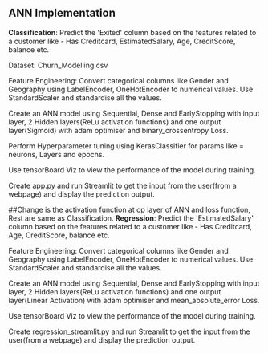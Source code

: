 ## ANN Implementation

**Classification**: Predict the 'Exited' column based on the features related to a customer like - Has Creditcard, EstimatedSalary, Age, CreditScore, balance etc.

Dataset: Churn_Modelling.csv

Feature Engineering: Convert categorical columns like Gender and Geography using LabelEncoder, OneHotEncoder to numerical values.
     Use StandardScaler and standardise all the values.

Create an ANN model using Sequential, Dense and EarlyStopping with input layer, 2 Hidden layers(ReLu activation functions) and one output layer(Sigmoid) with adam optimiser and 
binary_crossentropy Loss.

Perform Hyperparameter tuning using KerasClassifier for params like = neurons, Layers and epochs.

Use tensorBoard Viz to view the performance of the model during training.

Create app.py and run Streamlit to get the input from the user(from a webpage) and display the prediction output.


##Change is the activation function at op layer of ANN and loss function, Rest are same as Classification.
**Regression**: Predict the 'EstimatedSalary' column based on the features related to a customer like - Has Creditcard, Age, CreditScore, balance etc.

Feature Engineering: Convert categorical columns like Gender and Geography using LabelEncoder, OneHotEncoder to numerical values.
     Use StandardScaler and standardise all the values.

Create an ANN model using Sequential, Dense and EarlyStopping with input layer, 2 Hidden layers(ReLu activation functions) and one output layer(Linear Activation) with adam optimiser and 
mean_absolute_error Loss.

Use tensorBoard Viz to view the performance of the model during training.

Create regression_streamlit.py and run Streamlit to get the input from the user(from a webpage) and display the prediction output.
